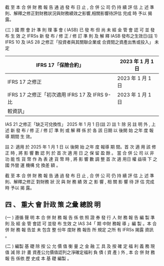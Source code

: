 截 至 本 合 併 財 務 報 告 通 過 發 布 日 止 , 合 併 公 司 仍 持 續 評 估 上 述 準則、解釋之修正對財務狀況與財務績效之影響,相關影響待評估 完成 時 予以 揭 露。

(三 ) 國 際 會 計 準 則 理 事 會 ( IASB) 已 發 布 但 尚 未 經 金 管 會 認 可 並 發 布 生 效 之 IFRSs 新 發 布 / 修 正 / 修 訂 準 則 及 解 釋 IASB 發布之生效日(註 1) IFRS 10 及 IAS 28 之修正「投資者與其關聯企業或 合資間之資產出售或投入」
未 定

| IFRS 17「保險合約」                            | 2023 年 1 月 1 日   |
|------------------------------------------------|---------------------|
| IFRS 17 之修正                                 | 2023 年 1 月 1 日   |
| IFRS 17 之修正「初次適用 IFRS 17 及 IFRS 9-比 | 2023 年 1 月 1 日   |
| 較資訊」                                       |                     |

IAS 21 之修正「缺乏可兌換性」 2025 年 1 月 1 日(註 2)
註 1: 除 另 註 明 外 , 上 述 新 發 布 / 修 正 / 修 訂 準 則 或 解 釋 係 於 各 該 日期 以 後開 始 之年 度 報 導 期間 生 效。

註 2: 適用 於 2025 年 1 月 1 日 以 後開 始 之年 度 報導 期 間。首 次 適 用 該 修 正 時 , 將 影 響 數 認 列 於 首 次 適 用 日 之 保 留 盈 餘 。 當 合 併 公 司 以 非 功 能 性 貨 幣 作 為 表 達 貨 幣 時 , 將 影 響 數 調 整 首 次 適 用日 權 益項 下 之國 外營 運 機構 兌 換差 額 。

截 至 本 合 併 財 務 報 告 通 過 發 布 日 止 , 合 併 公 司 仍 持 續 評 估 上 述 準則、解釋之修正 對財務 狀 況 與 財 務 績 效 之 影 響 , 相 關 影 響 待 評 估 完成 時 予以 揭 露。

## 四 、 重大 會 計政 策 之彙 總說 明

(一 ) 遵循 聲 明 本 合 併 財 務 報 告 係 依 照 證 券 發 行 人 財 務 報 告 編 製 準 則 及 經 金 管 會認 可 並發 布 生效 之 IAS 34「 期 中財 務報 導 」編 製 。本 合併 財 務 報 告並 未 包含 整 份年 度財 務 報告 所 規定 之所 有 IFRSs 揭露 資訊 。

(二 ) 編製 基 礎 除 按 公 允 價 值 衡 量 之 金 融 工 具 及 按 確 定 福 利 義 務 現 值 減 除 計 畫 資產公允價值認列之淨確定福利 負 債 ( 資 產 ) 外 , 本 合 併 財 務 報 告 係依 歷 史成 本 基 礎 編製 。
